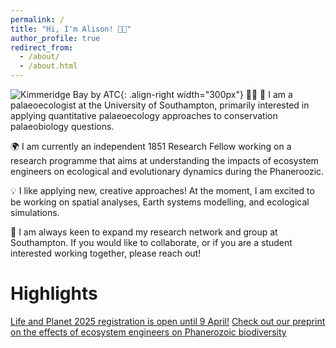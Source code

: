 ```yaml
---
permalink: /
title: "Hi, I'm Alison! 👋😄"
author_profile: true
redirect_from: 
  - /about/
  - /about.html
---
```



![Kimmeridge Bay by ATC](/images/kb.jpb.heic){: .align-right width="300px"}
👩‍💻 🪸 I am a palaeoecologist at the University of Southampton, primarily interested in applying quantitative palaeoecology approaches to conservation palaeobiology questions.

🌍 I am currently an independent 1851 Research Fellow working on a research programme that aims at understanding the impacts of ecosystem engineers on ecological and evolutionary dynamics during the Phaneroozic.

💡 I like applying new, creative approaches! At the moment, I am excited to be working on spatial analyses, Earth systems modelling, and ecological simulations.

👭 I am always keen to expand my research network and group at Southampton. If you would like to collaborate, or if you are a student interested working together, please reach out! 


Highlights
======
[Life and Planet 2025 registration is open until 9 April!](https://lifeandplanet.com)
[Check out our preprint on the effects of ecosystem engineers on Phanerozoic biodiversity](https://www.researchsquare.com/article/rs-5447601/v1)
